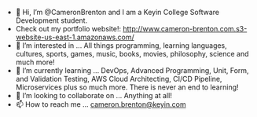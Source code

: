 - 👋 Hi, I’m @CameronBrenton and I am a Keyin College Software Development student.
- Check out my portfolio website!: http://www.cameron-brenton.com.s3-website-us-east-1.amazonaws.com/
- 👀 I’m interested in ... All things programming, learning languages, cultures, sports, games, music, books, movies, philosophy, science and much more!
- 🌱 I’m currently learning ... DevOps, Advanced Programming, Unit, Form, and Validation Testing, AWS Cloud Architecting, CI/CD Pipeline,  Microservices plus so much more. There is never an end to learning!
- 💞️ I’m looking to collaborate on ... Anything at all!
- 📫 How to reach me ... cameron.brenton@keyin.com

<!---
CameronBrenton/CameronBrenton is a ✨ special ✨ repository because its `README.md` (this file) appears on your GitHub profile.
You can click the Preview link to take a look at your changes.
--->
